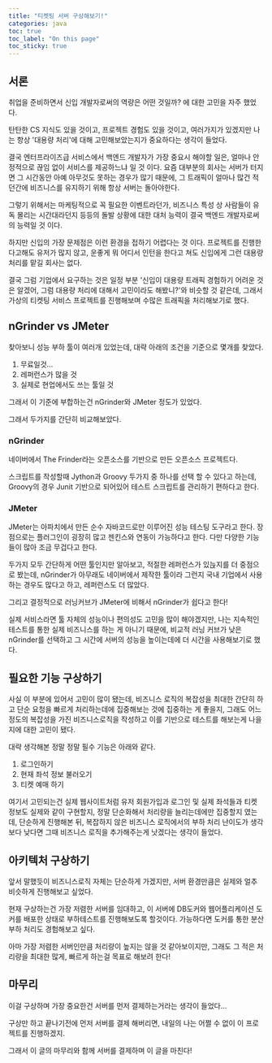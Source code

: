 ```yaml
---
title: "티켓팅 서버 구상해보기!"
categories: java
toc: true
toc_label: "On this page"
toc_sticky: true
---
```

## 서론
취업을 준비하면서 신입 개발자로써의 역량은 어떤 것일까? 에 대한 고민을 자주 했었다.

탄탄한 CS 지식도 있을 것이고, 프로젝트 경험도 있을 것이고, 여러가지가 있겠지만 나는 항상 '대용량 처리'에 대해 고민해보았는지가 중요하다는 생각이 들었다.

결국 엔터프라이즈급 서비스에서 백엔드 개발자가 가장 중요시 해야할 일은, 얼마나 안정적으로 끊임 없이 서비스를 제공하느냐 일 것 이다. 요즘 대부분의 회사는 서버가 터지면 그 시간동안 아예 아무것도 못하는 경우가 많기 때문에, 그 트래픽이 얼마나 많건 적던간에 비즈니스를 유지하기 위해 항상 서버는 돌아야한다.

그렇기 위해서는 마케팅적으로 꼭 필요한 이벤트라던가, 비즈니스 특성 상 사람들이 유독 몰리는 시간대라던지 등등의 돌발 상황에 대한 대처 능력이 결국 백엔드 개발자로써의 능력일 것 이다.

하지만 신입의 가장 문제점은 이런 환경을 접하기 어렵다는 것 이다. 프로젝트를 진행한다고해도 유저가 많지 않고, 운좋게 뭐 어디서 인턴을 한다고 쳐도 신입에게 그런 대용량 처리를 맡길 회사는 없다.

결국 그럼 기업에서 요구하는 것은 일정 부분 '신입이 대용량 트래픽 경험하기 어려운 것은 알겠어, 그럼 대용량 처리에 대해서 고민이라도 해봤니?'와 비슷할 것 같은데, 그래서 가상의 티켓팅 서비스 프로젝트를 진행해보며 수많은 트래픽을 처리해보기로 했다.

## nGrinder vs JMeter
찾아보니 성능 부하 툴이 여러개 있었는데, 대략 아래의 조건을 기준으로 몇개를 찾았다.

1. 무료일것...
2. 레퍼런스가 많을 것
3. 실제로 현업에서도 쓰는 툴일 것

그래서 이 기준에 부합하는건 nGrinder와 JMeter 정도가 있었다.

그래서 두가지를 간단히 비교해보았다. 

### nGrinder
네이버에서 The Frinder라는 오픈소스를 기반으로 만든 오픈소스 프로젝트다.

스크립트를 작성할때 Jython과 Groovy 두가지 중 하나를 선택 할 수 있다고 하는데, Groovy의 경우 Junit 기반으로 되어있어 테스트 스크립트를 관리하기 편하다고 한다.

### JMeter
JMeter는 아파치에서 만든 순수 자바코드로만 이루어진 성능 테스팅 도구라고 한다. 장점으로는 플러그인이 굉장히 많고 젠킨스와 연동이 가능하다고 한다. 다만 다양한 기능들이 많아 조금 무겁다고 한다.

두가지 모두 간단하게 어떤 툴인지만 알아보고, 적절한 레퍼런스가 있늕지를 더 중점으로 봤는데, nGrinder가 아무래도 네이버에서 제작한 툴이라 그런지 국내 기업에서 사용하는 경우도 많다고 하고, 레퍼런스도 더 많았다.

그리고 결정적으로 러닝커브가 JMeter에 비해서 nGrinder가 쉽다고 한다!

실제 서비스라면 툴 자체의 성능이나 편의성도 고민을 많이 해야겠지만, 나는 지속적인 테스트를 통한 실제 비즈니스를 하는 게 아니기 때문에, 비교적 러닝 커브가 낮은 nGrinder를 선택하고 그 시간에 서버의 성능을 높이는데에 더 시간을 사용해보기로 했다.

## 필요한 기능 구상하기
사실 이 부분에 있어서 고민이 많이 됐는데, 비즈니스 로직의 복잡성을 최대한 간단히 하고 단순 요청을 빠르게 처리하는데에 집중해보는 것에 집중하는 게 좋을지, 그래도 어느정도의 복잡성을 가진 비즈니스로직을 작성하고 이를 기반으로 테스트를 해보는게 나을지에 대한 고민이 됐다.

대략 생각해본 정말 정말 필수 기능은 아래와 같다.

1. 로그인하기
2. 현재 좌석 정보 불러오기
3. 티켓 예매 하기

여기서 고민되는건 실제 웹사이트처럼 유저 회원가입과 로그인 및 실제 좌석들과 티켓 정보도 실제와 같이 구현할지, 정말 단순화해서 처리량을 늘리는데에만 집중할지 였는데, 단순하게 진행해본 뒤, 복잡하지 않은 비즈니스 로직에서의 부하 처리 난이도가 생각보다 낮다면 그때 비즈니스 로직을 추가해주는게 낫겠다는 생각이 들었다.

## 아키텍처 구상하기
앞서 말했듯이 비즈니스로직 자체는 단순하게 가겠지만, 서버 환경만큼은 실제와 얼추 비슷하게 진행해보고 싶었다.

현재 구상하는건 가장 저렴한 서버를 임대하고, 이 서버에 DB도커와 웹어플리케이션 도커를 배포한 상태로 부하테스트를 진행해보도록 할것이다. 가능하다면 도커를 통한 분산 부하 처리도 경험해보고 싶다.

아마 가장 저렴한 서버인만큼 처리량이 높지는 않을 것 같아보이지만, 그래도 그 적은 처리량을 최대한 많게, 빠르게 하는걸 목표로 해보려 한다!

## 마무리
이걸 구상하며 가장 중요한건 서버를 먼저 결제하는거라는 생각이 들었다...

구상만 하고 끝나기전에 먼저 서버를 결제 해버리면, 내일의 나는 어쩔 수 없이 이 프로젝트를 진행하겠지.

그래서 이 글의 마무리와 함께 서버를 결제하며 이 글을 마친다!


